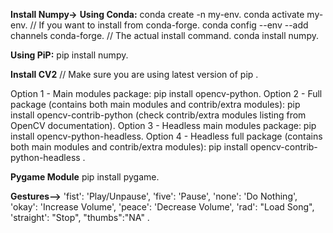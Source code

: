 **Install Numpy->**
**Using Conda:**
conda create -n my-env.
conda activate my-env.
// If you want to install from conda-forge.
conda config --env --add channels conda-forge.
// The actual install command.
conda install numpy.

**Using PiP:**
pip install numpy.

**Install CV2** 
// Make sure you are using latest version of pip .

Option 1 - Main modules package: pip install opencv-python.
Option 2 - Full package (contains both main modules and contrib/extra modules): pip install opencv-contrib-python (check contrib/extra modules listing from OpenCV documentation).
Option 3 - Headless main modules package: pip install opencv-python-headless.
Option 4 - Headless full package (contains both main modules and contrib/extra modules): pip install opencv-contrib-python-headless .

**Pygame Module**
pip install pygame.

**Gestures-->**
'fist': 'Play/Unpause', 'five': 'Pause', 'none': 'Do Nothing', 'okay': 'Increase Volume', 'peace': 'Decrease Volume', 'rad': "Load Song", 'straight': "Stop", "thumbs":"NA" .






